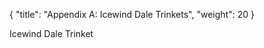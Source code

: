 {
  "title": "Appendix A: Icewind Dale Trinkets",
  "weight": 20
}

<wc-fetch type="item">Icewind Dale Trinket</wc-fetch>
